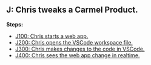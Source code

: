 ## J: Chris tweaks a Carmel Product.

**Steps:**

- [J100: Chris starts a web app.](100)
- [J200: Chris opens the VSCode workspace file.](200)
- [J300: Chris makes changes to the code in VSCode.](300)
- [J400: Chris sees the web app change in realtime.](400)

